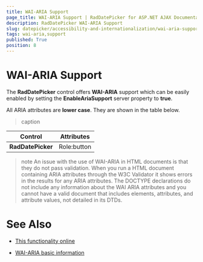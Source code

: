 ```yaml
---
title: WAI-ARIA Support
page_title: WAI-ARIA Support | RadDatePicker for ASP.NET AJAX Documentation
description: RadDatePicker WAI-ARIA Support
slug: datepicker/accessibility-and-internationalization/wai-aria-support
tags: wai-aria,support
published: True
position: 8
---
```


# WAI-ARIA Support


The **RadDatePicker** control offers **WAI-ARIA** support which can be easily enabled by setting the **EnableAriaSupport** server property to **true**.

All ARIA attributes are **lower case**. They are shown in the table below.

>caption  

|  Control  |  Attributes  |
| ------ | ------ |
| **RadDatePicker** | Role:button |


>note 
An issue with the use of WAI-ARIA in HTML documents is that they do not pass validation. When you run a HTML document containing ARIA attributes through the W3C Validator it shows errors in the results for any ARIA attributes. The DOCTYPE declarations do not include any information about the WAI ARIA attributes and you cannot have a valid document that includes elements, attributes, and attribute values, not detailed in its DTDs.
>


# See Also

 * [This functionality online](http://demos.telerik.com/aspnet-ajax/calendar/examples/functionality/waiariasupport/defaultcs.aspx)

 * [WAI-ARIA basic information](http://www.w3.org/WAI/intro/aria)

